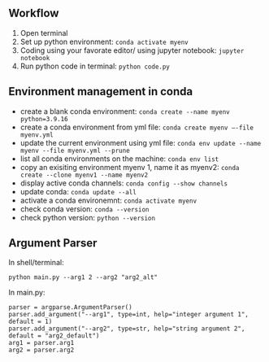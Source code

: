 ## Workflow
1. Open terminal
2. Set up python environment: `conda activate myenv`
3. Coding using your favorate editor/ using jupyter notebook: `jupyter notebook`
4. Run python code in terminal: `python code.py`

## Environment management in conda
- create a blank conda environment: `conda create --name myenv python=3.9.16`
- create a conda environment from yml file: `conda create myenv —-file myenv.yml`
- update the current environment using yml file: `conda env update --name myenv --file myenv.yml --prune`
- list all conda environments on the machine: `conda env list`
- copy an exisiting environment myenv 1, name it as myenv2: `conda create --clone myenv1 --name myenv2`
- display active conda channels: `conda config --show channels`
- update conda: `conda update --all`
- activate a conda environemnt: `conda activate myenv`
- check conda version: `conda --version`
- check python version: `python --version`


## Argument Parser

In shell/terminal:
```
python main.py --arg1 2 --arg2 "arg2_alt"
```

In main.py:
```
parser = argparse.ArgumentParser()
parser.add_argument("--arg1", type=int, help="integer argument 1", default = 1)
parser.add_argument("--arg2", type=str, help="string argument 2", default = "arg2_default")
arg1 = parser.arg1
arg2 = parser.arg2
```
